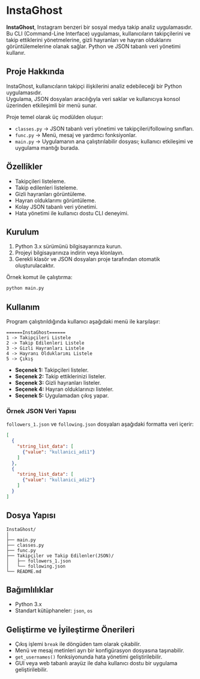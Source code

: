 
# InstaGhost

**InstaGhost**, Instagram benzeri bir sosyal medya takip analiz uygulamasıdır. Bu CLI (Command-Line Interface) uygulaması, kullanıcıların takipçilerini ve takip ettiklerini yönetmelerine, gizli hayranları ve hayran olduklarını görüntülemelerine olanak sağlar. Python ve JSON tabanlı veri yönetimi kullanır.

## Proje Hakkında

InstaGhost, kullanıcıların takipçi ilişkilerini analiz edebileceği bir Python uygulamasıdır.  
Uygulama, JSON dosyaları aracılığıyla veri saklar ve kullanıcıya konsol üzerinden etkileşimli bir menü sunar.

Proje temel olarak üç modülden oluşur:

- `classes.py` → JSON tabanlı veri yönetimi ve takipçileri/following sınıfları.
- `func.py` → Menü, mesaj ve yardımcı fonksiyonlar.
- `main.py` → Uygulamanın ana çalıştırılabilir dosyası; kullanıcı etkileşimi ve uygulama mantığı burada.

## Özellikler

- Takipçileri listeleme.
- Takip edilenleri listeleme.
- Gizli hayranları görüntüleme.
- Hayran olduklarımı görüntüleme.
- Kolay JSON tabanlı veri yönetimi.
- Hata yönetimi ile kullanıcı dostu CLI deneyimi.

## Kurulum

1. Python 3.x sürümünü bilgisayarınıza kurun.
2. Projeyi bilgisayarınıza indirin veya klonlayın.
3. Gerekli klasör ve JSON dosyaları proje tarafından otomatik oluşturulacaktır.

Örnek komut ile çalıştırma:

```bash
python main.py
```

## Kullanım

Program çalıştırıldığında kullanıcı aşağıdaki menü ile karşılaşır:

```
======InstaGhost======
1 -> Takipçileri Listele
2 -> Takip Edilenleri Listele
3 -> Gizli Hayranları Listele
4 -> Hayranı Olduklarımı Listele
5 -> Çıkış
```

- **Seçenek 1:** Takipçileri listeler.
- **Seçenek 2:** Takip ettiklerinizi listeler.
- **Seçenek 3:** Gizli hayranları listeler.
- **Seçenek 4:** Hayran olduklarınızı listeler.
- **Seçenek 5:** Uygulamadan çıkış yapar.

### Örnek JSON Veri Yapısı

`followers_1.json` ve `following.json` dosyaları aşağıdaki formatta veri içerir:

```json
[
  {
    "string_list_data": [
      {"value": "kullanici_adi1"}
    ]
  },
  {
    "string_list_data": [
      {"value": "kullanici_adi2"}
    ]
  }
]
```

## Dosya Yapısı

```
InstaGhost/
│
├── main.py
├── classes.py
├── func.py
├── Takipçiler ve Takip Edilenler(JSON)/
│   ├── followers_1.json
│   └── following.json
└── README.md
```

## Bağımlılıklar

- Python 3.x
- Standart kütüphaneler: `json`, `os`

## Geliştirme ve İyileştirme Önerileri

- Çıkış işlemi `break` ile döngüden tam olarak çıkabilir.
- Menü ve mesaj metinleri ayrı bir konfigürasyon dosyasına taşınabilir.
- `get_usernames()` fonksiyonunda hata yönetimi geliştirilebilir.
- GUI veya web tabanlı arayüz ile daha kullanıcı dostu bir uygulama geliştirilebilir.
